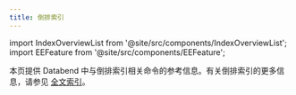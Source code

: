 ```yaml
---
title: 倒排索引
---
```

import IndexOverviewList from '@site/src/components/IndexOverviewList';
import EEFeature from '@site/src/components/EEFeature';

<EEFeature featureName='INVERTED INDEX'/>

本页提供 Databend 中与倒排索引相关命令的参考信息。有关倒排索引的更多信息，请参见 [全文索引](/guides/performance/fulltext-index)。

<IndexOverviewList />